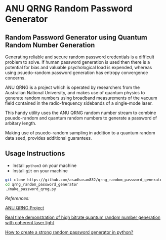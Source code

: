 # ANU QRNG Random Password Generator
## Random Password Generator using Quantum Random Number Generation

Generating reliable and secure random password credentials is a difficult problem to solve. If human password generation is used then there is a potential for bias and valuable psychological load is expended, whereas using psuedo-random password generation has entropy convergence concerns.

ANU QRNG is a project which is operated by researchers from the Australian National University, and makes use of quantum physics to generate random numbers using broadband measurements of the vacuum field contained in the radio-frequency sidebands of a single-mode laser.

This handy utility uses the ANU QRNG random number stream to combine psuedo-random and quantum random numbers to generate a password of arbitary length.

Making use of psuedo-random sampling in addition to a quantum random data seed, provides additional guarantees.

## Usage Instructions
- Install `python3` on your machine
- Install `git` on your machine
```bash
git clone https://github.com/asadhasan832/qrng_random_password_generator.git
cd qrng_random_password_generator
./make_password_qrng.py
```

*References:*

[ANU QRNG Project](https://qrng.anu.edu.au/)

[Real time demonstration of high bitrate quantum random number generation with coherent laser light](https://aip.scitation.org/doi/10.1063/1.3597793)

[How to create a strong random password generator in python?](https://www.bhutanpythoncoders.com/how-to-create-a-strong-random-password-generator-in-python/)